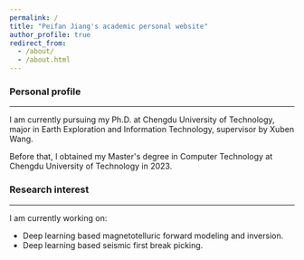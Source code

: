 ```yaml
---
permalink: /
title: "Peifan Jiang's academic personal website"
author_profile: true
redirect_from: 
  - /about/
  - /about.html
---
```


### Personal profile

---
I am currently pursuing my Ph.D. at Chengdu University of Technology, major in Earth Exploration and Information Technology, supervisor by Xuben Wang.

Before that, I obtained my Master's degree in Computer Technology at Chengdu University of Technology in 2023.

### Research interest

---
I am currently working on:
- Deep learning based magnetotelluric forward modeling and inversion.
- Deep learning based seismic first break picking.
